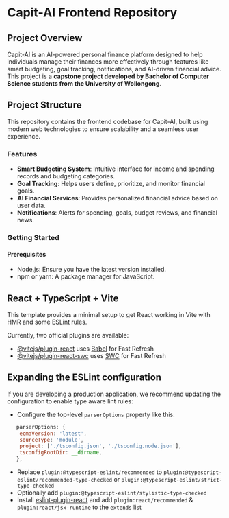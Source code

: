# Capit-AI Frontend Repository

## **Project Overview**
Capit-AI is an AI-powered personal finance platform designed to help individuals manage their finances more effectively through features like smart budgeting, goal tracking, notifications, and AI-driven financial advice.  
This project is a **capstone project developed by Bachelor of Computer Science students from the University of Wollongong**.

## **Project Structure**
This repository contains the frontend codebase for Capit-AI, built using modern web technologies to ensure scalability and a seamless user experience.

### **Features**
- **Smart Budgeting System**: Intuitive interface for income and spending records and budgeting categories.
- **Goal Tracking**: Helps users define, prioritize, and monitor financial goals.
- **AI Financial Services**: Provides personalized financial advice based on user data.
- **Notifications**: Alerts for spending, goals, budget reviews, and financial news.

### **Getting Started**
#### Prerequisites
- Node.js: Ensure you have the latest version installed.
- npm or yarn: A package manager for JavaScript.

## React + TypeScript + Vite

This template provides a minimal setup to get React working in Vite with HMR and some ESLint rules.

Currently, two official plugins are available:

- [@vitejs/plugin-react](https://github.com/vitejs/vite-plugin-react/blob/main/packages/plugin-react/README.md) uses [Babel](https://babeljs.io/) for Fast Refresh
- [@vitejs/plugin-react-swc](https://github.com/vitejs/vite-plugin-react-swc) uses [SWC](https://swc.rs/) for Fast Refresh

## Expanding the ESLint configuration

If you are developing a production application, we recommend updating the configuration to enable type aware lint rules:

- Configure the top-level `parserOptions` property like this:

```js
   parserOptions: {
    ecmaVersion: 'latest',
    sourceType: 'module',
    project: ['./tsconfig.json', './tsconfig.node.json'],
    tsconfigRootDir: __dirname,
   },
```

- Replace `plugin:@typescript-eslint/recommended` to `plugin:@typescript-eslint/recommended-type-checked` or `plugin:@typescript-eslint/strict-type-checked`
- Optionally add `plugin:@typescript-eslint/stylistic-type-checked`
- Install [eslint-plugin-react](https://github.com/jsx-eslint/eslint-plugin-react) and add `plugin:react/recommended` & `plugin:react/jsx-runtime` to the `extends` list
